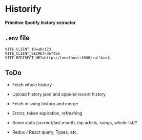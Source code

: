 # Historify

**Primitive Spotify history extractor**

## `.env` file

```
VITE_CLIENT_ID=abc123
VITE_CLIENT_SECRET=def456
VITE_REDIRECT_URI=http://localhost:8080/callback
```

## ToDo

- Fetch whole history
- Upload history json and append recent history
- Fetch missing history and merge
- Errors, token expiration, refreshing
- Some stats (current/last month, top artists, songs, whole list)?

- Redux / React query, Types, etc.
